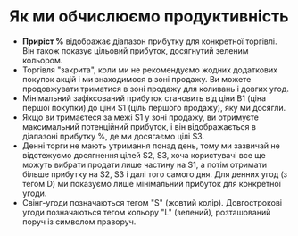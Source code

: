 # **Як ми обчислюємо продуктивність**
 - **Приріст %** відображає діапазон прибутку для конкретної торгівлі. Він також показує цільовий прибуток, досягнутий зеленим кольором.
 - Торгівля "закрита", коли ми не рекомендуємо жодних додаткових покупок акцій і ми знаходимося в зоні продажу. Ви можете продовжувати триматися в зоні продажу для коливань і довгих угод.
 - Мінімальний зафіксований прибуток становить від ціни B1 (ціна першої покупки) до ціни S1 (ціль першого продажу), яку ми досягли.
 - Якщо ви тримаєтеся за межі S1 у зоні продажу, ви отримуєте максимальний потенційний прибуток, і він відображається в діапазоні прибутку %, де ми досягаємо цілі S3.
 - Денні торги не мають утримання понад день, тому ми зазвичай не відстежуємо досягнення цілей S2, S3, хоча користувачі все ще можуть вибрати продати лише частину на S1, а потім отримати більше прибутку на S2, S3 і далі того самого дня. Для денних угод (з тегом D) ми показуємо лише мінімальний прибуток для конкретної угоди.
 - Свінг-угоди позначаються тегом "S" (жовтий колір). Довгострокові угоди позначаються тегом кольору "L" (зелений), розташований поруч із символом праворуч.
